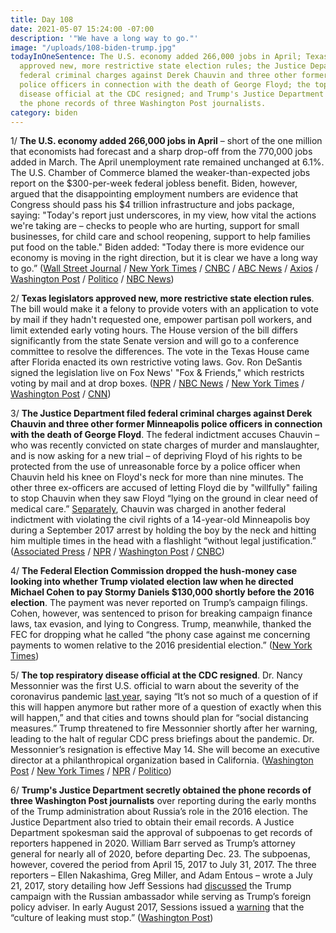 ```yaml
---
title: Day 108
date: 2021-05-07 15:24:00 -07:00
description: '"We have a long way to go."'
image: "/uploads/108-biden-trump.jpg"
todayInOneSentence: The U.S. economy added 266,000 jobs in April; Texas and Florida
  approved new, more restrictive state election rules; the Justice Department filed
  federal criminal charges against Derek Chauvin and three other former Minneapolis
  police officers in connection with the death of George Floyd; the top respiratory
  disease official at the CDC resigned; and Trump's Justice Department secretly obtained
  the phone records of three Washington Post journalists.
category: biden
---
```


1/ **The U.S. economy added 266,000 jobs in April** – short of the one million that economists had forecast and a sharp drop-off from the 770,000 jobs added in March. The April unemployment rate remained unchanged at 6.1%. The U.S. Chamber of Commerce blamed the weaker-than-expected jobs report on the $300-per-week federal jobless benefit. Biden, however, argued that the disappointing employment numbers are evidence that Congress should pass his $4 trillion infrastructure and jobs package, saying: "Today's report just underscores, in my view, how vital the actions we're taking are – checks to people who are hurting, support for small businesses, for child care and school reopening, support to help families put food on the table." Biden added: "Today there is more evidence our economy is moving in the right direction, but it is clear we have a long way to go.” ([Wall Street Journal](https://www.wsj.com/articles/april-jobs-report-unemployment-rate-2021-11620332156) / [New York Times](https://www.nytimes.com/2021/05/07/business/economy/jobs-report-april-2021.html) / [CNBC](https://www.cnbc.com/2021/05/07/us-chamber-of-commerce-rips-300-jobless-benefit-calls-for-repeal.html) / [ABC News](https://abcnews.go.com/Politics/biden-respond-disappointing-jobs-report/story?id=77554168) / [Axios](https://www.axios.com/april-jobs-report-economy-f56e27dc-7048-43b2-a0ee-5845bb01a7f8.html) / [Washington Post](https://www.washingtonpost.com/business/2021/05/07/april-jobs-report-economy-unemployment/) / [Politico](https://www.politico.com/news/2021/05/07/jobs-report-federal-aid-unemployment-benefits-485716) / [NBC News](https://www.nbcnews.com/politics/white-house/biden-seizes-disappointing-job-numbers-make-case-his-4-trillion-n1266675))

2/ **Texas legislators approved new, more restrictive state election rules**. The bill would make it a felony to provide voters with an application to vote by mail if they hadn't requested one, empower partisan poll workers, and limit extended early voting hours. The House version of the bill differs significantly from the state Senate version and will go to a conference committee to resolve the differences. The vote in the Texas House came after Florida enacted its own restrictive voting laws. Gov. Ron DeSantis signed the legislation live on Fox News' "Fox & Friends," which restricts voting by mail and at drop boxes. ([NPR](https://www.npr.org/2021/05/07/994542161/after-all-night-session-texas-house-approves-new-gop-backed-election-law) / [NBC News](https://www.nbcnews.com/politics/elections/texas-democrats-waging-all-night-fight-against-restrictive-election-bill-n1266632) / [New York Times](https://www.nytimes.com/2021/05/06/us/politics/florida-texas-voting-rights-bills.html) / [Washington Post](https://www.washingtonpost.com/politics/florida-voting-law/2021/05/06/f2bd20b6-ae0f-11eb-ab4c-986555a1c511_story.html) / [CNN](https://www.cnn.com/2021/05/07/politics/texas-elections-bill-house/index.html))

3/ **The Justice Department filed federal criminal charges against Derek Chauvin and three other former Minneapolis police officers in connection with the death of George Floyd**. The federal indictment accuses Chauvin – who was recently convicted on state charges of murder and manslaughter, and is now asking for a new trial – of depriving Floyd of his rights to be protected from the use of unreasonable force by a police officer when Chauvin held his knee on Floyd's neck for more than nine minutes. The other three ex-officers are accused of letting Floyd die by "willfully" failing to stop Chauvin when they saw Floyd “lying on the ground in clear need of medical care.” [Separately](https://www.startribune.com/feds-plan-to-indict-chauvin-other-three-ex-officers-on-civil-rights-charges/600051374/), Chauvin was charged in another federal indictment with violating the civil rights of a 14-year-old Minneapolis boy during a September 2017 arrest by holding the boy by the neck and hitting him multiple times in the head with a flashlight “without legal justification.” ([Associated Press](https://apnews.com/article/george-floyd-officers-charged-6d87b905692ddfa9594b36c876366f4b) / [NPR](https://www.npr.org/sections/trial-over-killing-of-george-floyd/2021/05/07/987737695/justice-department-brings-federal-criminal-charges-against-derek-chauvin-3-other) / [Washington Post](https://www.washingtonpost.com/national-security/george-floyd-police-officers-federal-charges-civil-rights/2021/05/07/c30fdfb6-ac34-11eb-acd3-24b44a57093a_story.html) / [CNBC](https://www.cnbc.com/2021/05/07/federal-grand-jury-charges-4-former-minneapolis-cops-with-violating-george-floyds-civil-rights-ap-reports.html))

4/ **The Federal Election Commission dropped the hush-money case looking into whether Trump violated election law when he directed Michael Cohen to pay Stormy Daniels $130,000 shortly before the 2016 election**. The payment was never reported on Trump’s campaign filings. Cohen, however, was sentenced to prison for breaking campaign finance laws, tax evasion, and lying to Congress. Trump, meanwhile, thanked the FEC for dropping what he called “the phony case against me concerning payments to women relative to the 2016 presidential election.” ([New York Times](https://www.nytimes.com/2021/05/06/us/politics/trump-michael-cohen-fec.html))

5/ **The top respiratory disease official at the CDC resigned**. Dr. Nancy Messonnier was the first U.S. official to warn about the severity of the coronavirus pandemic [last year](https://www.nytimes.com/2020/02/25/health/coronavirus-us.html), saying “It’s not so much of a question of if this will happen anymore but rather more of a question of exactly when this will happen,” and that cities and towns should plan for “social distancing measures.” Trump threatened to fire Messonnier shortly after her warning, leading to the halt of regular CDC press briefings about the pandemic. Dr. Messonnier’s resignation is effective May 14. She will become an executive director at a philanthropical organization based in California. ([Washington Post](https://www.washingtonpost.com/health/2021/05/07/cdc-official-resigns/) / [New York Times](https://www.nytimes.com/2021/05/07/world/messonier-virus-cdc-resign.html) / [NPR](https://www.npr.org/2021/05/07/994685964/cdc-official-who-warned-americans-coronavirus-could-cause-severe-disruption-resi) / [Politico](https://www.politico.com/news/2021/05/07/nancy-messonnier-resigns-485684))

6/ **Trump's Justice Department secretly obtained the phone records of three Washington Post journalists** over reporting during the early months of the Trump administration about Russia’s role in the 2016 election. The Justice Department also tried to obtain their email records. A Justice Department spokesman said the approval of subpoenas to get records of reporters happened in 2020. William Barr served as Trump’s attorney general for nearly all of 2020, before departing Dec. 23. The subpoenas, however, covered the period from April 15, 2017 to July 31, 2017. The three reporters – Ellen Nakashima, Greg Miller, and Adam Entous – wrote a July 21, 2017, story detailing how Jeff Sessions had [discussed](https://whatthefuckjusthappenedtoday.com/2017/07/22/day-184/#2-jeff-sessions-discussed-the-trump) the Trump campaign with the Russian ambassador while serving as Trump’s foreign policy adviser. In early August 2017, Sessions issued a [warning](https://whatthefuckjusthappenedtoday.com/2017/08/04/day-197/#7-jeff-sessions-issued-a-warning-tha) that the “culture of leaking must stop.” ([Washington Post](https://www.washingtonpost.com/national-security/trump-justice-dept-seized-post-reporters-phone-records/2021/05/07/933cdfc6-af5b-11eb-b476-c3b287e52a01_story.html))